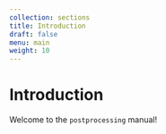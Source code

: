 ```yaml
---
collection: sections
title: Introduction
draft: false
menu: main
weight: 10
---
```


# Introduction

Welcome to the `postprocessing` manual!
